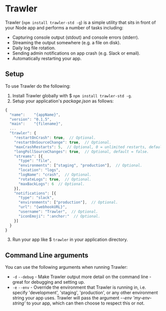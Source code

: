 # Trawler
Trawler (`npm install trawler-std -g`) is a simple utility that sits in front of your Node app and performs a number of tasks including:
* Capturing console output (stdout) and console errors (stderr).
* Streaming the output somewhere (e.g. a file on disk).
* Daily log file rotation.
* Sending admin notifications on app crash (e.g. Slack or email).
* Automatically restarting your app.

## Setup
To use Trawler do the following:

1. Install Trawler globally with $ `npm install trawler-std -g`.
2. Setup your application's _package.json_ as follows:
```javascript
{
  "name":    "{appName}",
  "version": "0.1.5",
  "main":    "{filename}",
  ...
  "trawler": {
    "restartOnCrash": true,  // Optional.
    "restartOnSourceChange": true,  // Optional.
    "maxCrashRestarts": 5,  // Optional, 0 = unlimited restarts, default = 0.
    "longPollSourceChanges": true,  // Optional, default = false.
    "streams": [{
      "type": "file",
      "environments": ["staging", "production"],  // Optional.
      "location": "logs",
      "logName": "crash",  // Optional.
      "rotateLogs": true,  // Optional.
      "maxBackLogs": 6  // Optional.
    }],
    "notifications": [{
      "type": "slack",
      "environments": ["production"],  // Optional.
      "url": "{webhookURL}",
      "username": "Trawler",  // Optional.
      "iconEmoji": ":anchor:"  // Optional.
    }]
  }
}
```
3. Run your app like $ `trawler` in your application directory.

## Command Line arguments
You can use the following arguments when running Trawler:

* `-d` `--debug` - Make Trawler output more detail on the command line - great for debugging and setting up.
* `-e` `--env` - Override the environment that Trawler is running in, i.e. specify 'development', 'staging', 'production', or any other environment string your app uses. Trawler will pass the argument _--env 'my-env-string'_ to your app, which can then choose to respect this or not.
